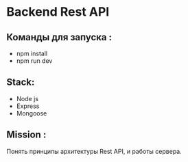 # Backend Rest API

## Команды для запуска :
* npm install
* npm run dev
 
## Stack:
+ Node js
+ Express
+ Mongoose

## Mission :
Понять принципы архитектуры Rest API, и работы сервера.
